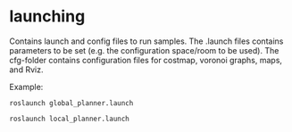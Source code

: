 launching
===
Contains launch and config files to run samples. The .launch files contains parameters to be set (e.g. the configuration space/room to be used).
The cfg-folder contains configuration files for costmap, voronoi graphs, maps, and Rviz.



Example:
```
roslaunch global_planner.launch

roslaunch local_planner.launch

```
